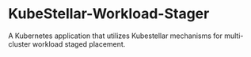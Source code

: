 # KubeStellar-Workload-Stager

A Kubernetes application that utilizes Kubestellar mechanisms for multi-cluster workload staged placement.
